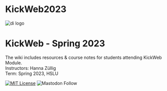 # KickWeb2023


![di logo](https://github.com/digitalideation/comppx_h2001/blob/master/docs/assets/images/di-logo-small.jpg?raw=true "di logo")


# KickWeb - Spring 2023

The wiki includes resources & course notes for students attending KickWeb Module. <br/>
Instructors: Hanna Züllig<br/>
Term: Spring 2023, HSLU<br/>



[![MIT License](https://img.shields.io/badge/license-MIT-blue.svg)](http://opensource.org/licenses/MIT)
![Mastodon Follow](https://img.shields.io/mastodon/follow/109315060138063198?domain=https%3A%2F%2Fswiss.social&style=social)
